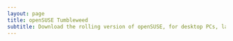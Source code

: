 ```yaml
---
layout: page
title: openSUSE Tumbleweed
subtitle: Download the rolling version of openSUSE, for desktop PCs, laptops, and servers. 
---
```

